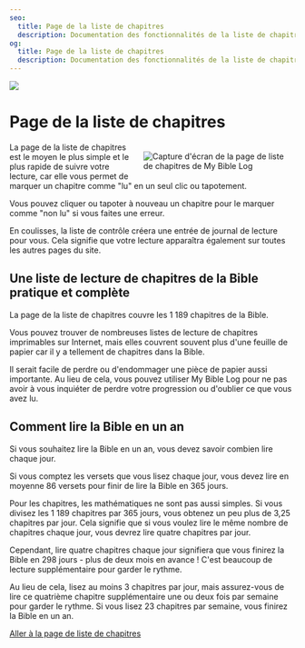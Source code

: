 ```yaml
---
seo:
  title: Page de la liste de chapitres
  description: Documentation des fonctionnalités de la liste de chapitres de My Bible Log
og:
  title: Page de la liste de chapitres
  description: Documentation des fonctionnalités de la liste de chapitres de My Bible Log
---
```


![](/share.jpg)

# Page de la liste de chapitres

<div style="width: 50%; float: right; margin: 1rem">
  <img alt="Capture d'écran de la page de liste de chapitres de My Bible Log" src="/screenshots/sc12-checklist.jpg" />
</div>

La page de la liste de chapitres est le moyen le plus simple et le plus rapide de suivre votre lecture, car elle vous permet de marquer un chapitre comme "lu" en un seul clic ou tapotement.

Vous pouvez cliquer ou tapoter à nouveau un chapitre pour le marquer comme "non lu" si vous faites une erreur.

En coulisses, la liste de contrôle créera une entrée de journal de lecture pour vous. Cela signifie que votre lecture apparaîtra également sur toutes les autres pages du site.

## Une liste de lecture de chapitres de la Bible pratique et complète

La page de la liste de chapitres couvre les 1 189 chapitres de la Bible.

Vous pouvez trouver de nombreuses listes de lecture de chapitres imprimables sur Internet, mais elles couvrent souvent plus d'une feuille de papier car il y a tellement de chapitres dans la Bible.

Il serait facile de perdre ou d'endommager une pièce de papier aussi importante. Au lieu de cela, vous pouvez utiliser My Bible Log pour ne pas avoir à vous inquiéter de perdre votre progression ou d'oublier ce que vous avez lu.

## Comment lire la Bible en un an

Si vous souhaitez lire la Bible en un an, vous devez savoir combien lire chaque jour.

Si vous comptez les versets que vous lisez chaque jour, vous devez lire en moyenne 86 versets pour finir de lire la Bible en 365 jours.

Pour les chapitres, les mathématiques ne sont pas aussi simples. Si vous divisez les 1 189 chapitres par 365 jours, vous obtenez un peu plus de 3,25 chapitres par jour. Cela signifie que si vous voulez lire le même nombre de chapitres chaque jour, vous devrez lire quatre chapitres par jour.

Cependant, lire quatre chapitres chaque jour signifiera que vous finirez la Bible en 298 jours - plus de deux mois en avance ! C'est beaucoup de lecture supplémentaire pour garder le rythme.

Au lieu de cela, lisez au moins 3 chapitres par jour, mais assurez-vous de lire ce quatrième chapitre supplémentaire une ou deux fois par semaine pour garder le rythme. Si vous lisez 23 chapitres par semaine, vous finirez la Bible en un an.

<div class="buttons">
  <a class="button is-light" href="/fr/checklist">Aller à la page de liste de chapitres</a>
</div>
